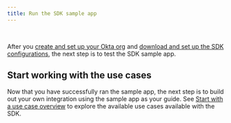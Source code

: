 ```yaml
---
title: Run the SDK sample app
---
```

<div class="oie-embedded-sdk">

<ApiLifecycle access="ie" /><br>

<StackSelector class="cleaner-selector"/>

After you [create and set up your Okta org](/docs/guides/oie-embedded-common-org-setup/aspnet/main/)
and [download and set up the SDK configurations](/docs/guides/oie-embedded-common-download-setup-app/aspnet/main/), the next step is to test the SDK sample app.

<StackSelector snippet="testapp" noSelector />

## Start working with the use cases

Now that you have successfully ran the sample app, the next step is to build out your
own integration using the sample app as your guide. See
[Start with a use case overview](/docs/guides/oie-embedded-sdk-use-cases/aspnet/oie-embedded-sdk-use-case-overview/) to explore the available use cases available with the SDK.

</div>

